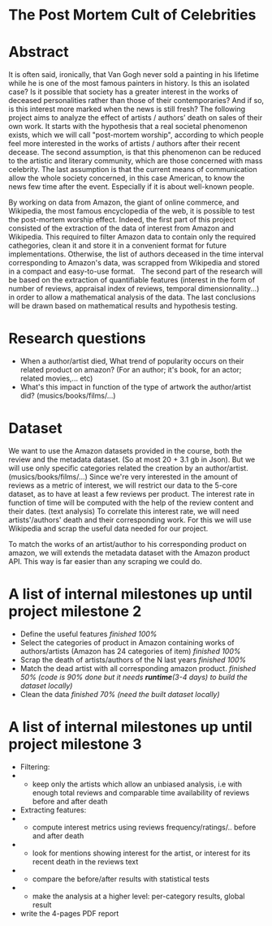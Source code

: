﻿# The Post Mortem Cult of Celebrities  

# Abstract

It is often said, ironically, that Van Gogh never sold a painting in his lifetime while he is one of the most famous painters in history.
Is this an isolated case? Is it possible that society has a greater interest in the works of deceased personalities rather than those of their contemporaries? And if so, is this interest more marked when the news is still fresh?
The following project aims to analyze the effect of artists / authors’ death on sales of their own work. 
It starts with the hypothesis that a real societal phenomenon exists, which we will call "post-mortem worship", according to which people feel more interested in the works of artists / authors after their recent decease.
The second assumption, is that this phenomenon can be reduced to the artistic and literary community, which are those concerned with mass celebrity. The last assumption is that the current means of communication allow the whole society concerned, in this case American, to know the news few time after the event. Especially if it is about well-known people.

By working on data from Amazon, the giant of online commerce, and Wikipedia, the most famous encyclopedia of the web, it is possible to test the post-mortem worship effect.
Indeed, the first part of this project consisted of the extraction of the data of interest from Amazon and Wikipedia. This required to filter Amazon data to contain only the required cathegories, clean it and store it in a convenient format for future implementations.
Otherwise, the list of authors deceased in the time interval corresponding to Amazon's data, was scrapped from Wikipedia and stored in a compact and easy-to-use format.  
The second part of the research will be based on the extraction of quantifiable features (interest in the form of number of reviews, appraisal index of reviews, temporal dimensionnality...) in order to allow a mathematical analysis of the data.
The last conclusions will be drawn based on mathematical results and hypothesis testing.


# Research questions
* When a author/artist died, What trend of popularity occurs on their related product on amazon? (For an author; it's book, for an actor; related movies,... etc)
* What's this impact in function of the type of artwork the author/artist did? (musics/books/films/...)


# Dataset
We want to use the Amazon datasets provided in the course, both the review and the metadata dataset. (So at most 20 + 3.1 gb in Json). 
But we will use only specific categories related the creation by an author/artist. (musics/books/films/...)
Since we're very interested in the amount of reviews as a metric of interest, we will restrict our data to the 5-core dataset, as to have at least a few reviews per product.
The interest rate in function of time will be computed with the help of the review content and their dates. (text analysis)
To correlate this interest rate, we will need artists'/authors' death and their corresponding work. For this we will use Wikipedia and scrap the useful data needed for our project.

To match the works of an artist/author to his corresponding product on amazon, we will extends the metadata dataset with the Amazon product API. This way is far easier than any scraping we could do. 


# A list of internal milestones up until project milestone 2
* Define the useful features *finished 100%*
* Select the categories of product in Amazon containing works of authors/artists (Amazon has 24 categories of item) *finished 100%*
* Scrap the death of artists/authors of the N last years *finished 100%*
* Match the dead artist with all corresponding amazon product. *finished 50% (code is 90% done but it needs **runtime**(3-4 days) to build the dataset locally)*
* Clean the data *finished 70% (need the built dataset locally)*

# A list of internal milestones up until project milestone 3

* Filtering:
* * keep only the artists which allow an unbiased analysis, i.e with enough total reviews and comparable time availability of reviews before and after death
* Extracting features:
* * compute interest metrics using reviews frequency/ratings/.. before and after death
* * look for mentions showing interest for the artist, or interest for its recent death in the reviews text
* * compare the before/after results with statistical tests
* * make the analysis at a higher level: per-category results, global result
* write the 4-pages PDF report



